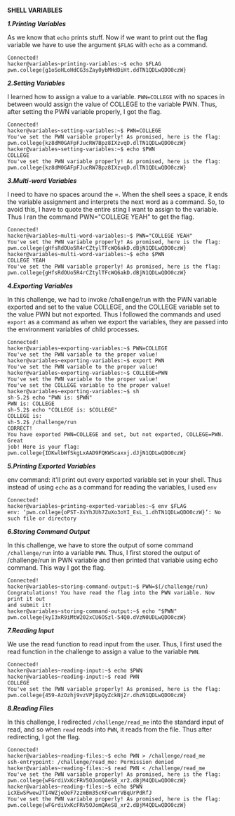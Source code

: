 **SHELL VARIABLES**

***1.Printing Variables***

As we know that ```echo``` prints stuff. Now if we want to print out the flag variable we have to use the argument ```$FLAG``` with ```echo``` as a command.

```
Connected!
hacker@variables~printing-variables:~$ echo $FLAG
pwn.college{g1oSoHLoHdCG3sZay0ybMHdDiHt.ddTN1QDLwQDO0czW}
```

***2.Setting Variables***

I learned how to assign a value to a variable. ```PWN=COLLEGE``` with no spaces in between would assign the value of COLLEGE to the variable PWN. Thus, after setting the PWN variable properly, I got the flag.

```
Connected!
hacker@variables~setting-variables:~$ PWN=COLLEGE
You've set the PWN variable properly! As promised, here is the flag:
pwn.college{kz8dM0GAFpFJucRW7Bpz8IXzvqD.dlTN1QDLwQDO0czW}
hacker@variables~setting-variables:~$ echo $PWN
COLLEGE
You've set the PWN variable properly! As promised, here is the flag:
pwn.college{kz8dM0GAFpFJucRW7Bpz8IXzvqD.dlTN1QDLwQDO0czW}
```

***3.Multi-word Variables***

I need to have no spaces around the =. When the shell sees a space, it ends the variable assignment and interprets the next word as a command. So, to avoid this, I have to quote the entire sting I want to assign to the variable. Thus I ran the command PWN="COLLEGE YEAH" to get the flag.

```
Connected!
hacker@variables~multi-word-variables:~$ PWN="COLLEGE YEAH"
You've set the PWN variable properly! As promised, here is the flag:
pwn.college{gHfsRdOUo5R4rCZtylTFcWQ6akD.dBjN1QDLwQDO0czW}
hacker@variables~multi-word-variables:~$ echo $PWN
COLLEGE YEAH
You've set the PWN variable properly! As promised, here is the flag:
pwn.college{gHfsRdOUo5R4rCZtylTFcWQ6akD.dBjN1QDLwQDO0czW}
```

***4.Exporting Variables***

In this challenge, we had to invoke /challenge/run with the PWN variable exported and set to the value COLLEGE, and the COLLEGE variable set to the value PWN but not exported. Thus I followed the commands and used ```export``` as a command as when we export the variables, they are passed into the environment variables of child processes.

```
Connected!
hacker@variables~exporting-variables:~$ PWN=COLLEGE
You've set the PWN variable to the proper value!
hacker@variables~exporting-variables:~$ export PWN
You've set the PWN variable to the proper value!
hacker@variables~exporting-variables:~$ COLLEGE=PWN
You've set the PWN variable to the proper value!
You've set the COLLEGE variable to the proper value!
hacker@variables~exporting-variables:~$ sh
sh-5.2$ echo "PWN is: $PWN"
PWN is: COLLEGE
sh-5.2$ echo "COLLEGE is: $COLLEGE"
COLLEGE is:
sh-5.2$ /challenge/run
CORRECT!
You have exported PWN=COLLEGE and set, but not exported, COLLEGE=PWN. Great
job! Here is your flag:
pwn.college{IDKwlbWfSkgLxAAD9FQKWScaxxj.dJjN1QDLwQDO0czW}
```
***5.Printing Exported Variables***

env command: it'll print out every exported variable set in your shell. Thus instead of using ```echo``` as a command for reading the variables, I used ```env```

```
Connected!
hacker@variables~printing-exported-variables:~$ env $FLAG
env: ‘pwn.college{oPST-XsYhJUh7ZuXo3oYI_EsL_1.dhTN1QDLwQDO0czW}’: No such file or directory
```

***6.Storing Command Output***

In this challenge, we have to store the output of some command ```/challenge/run``` into a variable ```PWN```. Thus, I first stored the output of /challenge/run in PWN variable and then printed that variable using echo command. This way I got the flag.

```
Connected!
hacker@variables~storing-command-output:~$ PWN=$(/challenge/run)
Congratulations! You have read the flag into the PWN variable. Now print it out
and submit it!
hacker@variables~storing-command-output:~$ echo "$PWN"
pwn.college{kyI3xR9iMtW202xCU6OSzl-54Q0.dVzN0UDLwQDO0czW}
```

***7.Reading Input***

We use the read function to read input from the user. Thus, I first used the read function in the challenge to assign a value to the variable ```PWN```.

```
Connected!
hacker@variables~reading-input:~$ echo $PWN  
hacker@variables~reading-input:~$ read PWN
COLLEGE
You've set the PWN variable properly! As promised, here is the flag:
pwn.college{459-AzOzhj9vzVPjEpQyZckNjZr.dhzN1QDLwQDO0czW}
```

***8.Reading Files***


In this challenge, I redirected ```/challenge/read_me``` into the standard input of read, and so when ```read``` reads into ```PWN```, it reads from the file. Thus after redirecting, I got the flag.

```
Connected!
hacker@variables~reading-files:~$ echo PWN > /challenge/read_me
ssh-entrypoint: /challenge/read_me: Permission denied
hacker@variables~reading-files:~$ read PWN < /challenge/read_me
You've set the PWN variable properly! As promised, here is the flag:
pwn.college{wFGrdiVxKcFRV5OJomQAeS8_xr2.dBjM4QDLwQDO0czW}
hacker@variables~reading-files:~$ echo $PWN
icXEwSPwewJTI4WZjeOeF7zzmBm35cKFcwmrVBqUrPdRfJ
You've set the PWN variable properly! As promised, here is the flag:
pwn.college{wFGrdiVxKcFRV5OJomQAeS8_xr2.dBjM4QDLwQDO0czW}
```


